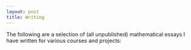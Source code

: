 ```yaml
---
layout: post
title: Writing
---
```


The following are a selection of (all unpublished) mathematical essays I have written for various courses and projects:
